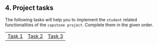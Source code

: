 ## 4. Project tasks

The following tasks will help you to implement the `student` related functionalities of the `capstone project`. Complete them in the given order.

<table>
    <tr>
        <td><a href="/docs/tasks/task-1.md">Task 1</a></td>
        <td><a href="/docs/tasks/task-2.md">Task 2</a></td>
        <td><a href="/docs/tasks/task-3.md">Task 3</a></td>
    </tr>
</table>
